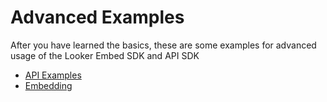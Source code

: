 # Advanced Examples

After you have learned the basics, these are some examples for advanced usage of the Looker Embed SDK and API SDK 

* [API Examples](https://llooker.github.io/data_application_reference_implementation/advanced/api)
* [Embedding](https://llooker.github.io/data_application_reference_implementation/advanced/embedding)
